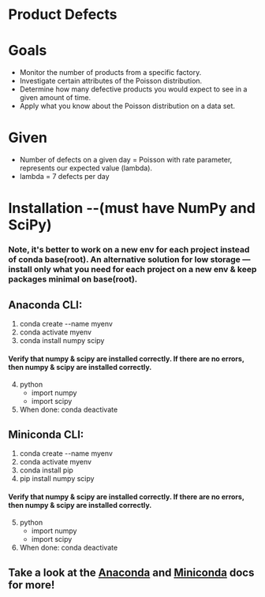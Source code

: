 # Product Defects

# Goals
* Monitor the number of products from a specific factory. 
* Investigate certain attributes of the Poisson distribution.
* Determine how many defective products you would expect to see in a given amount of time.
* Apply what you know about the Poisson distribution on a data set.

# Given
* Number of defects on a given day = Poisson with rate parameter, represents our expected value (lambda).
* lambda = 7 defects per day

# Installation --(must have NumPy and SciPy)
### Note, it's better to work on a new env for each project instead of conda base(root). An alternative solution for low storage —install only what you need for each project on a new env & keep packages minimal on base(root).
## Anaconda CLI:
1. conda create --name myenv
2. conda activate myenv
3. conda install numpy scipy
#### Verify that numpy & scipy are installed correctly. If there are no errors, then numpy & scipy are installed correctly.
4. python 
      * import numpy 
      * import scipy
5. When done: conda deactivate

## Miniconda CLI: 
1. conda create --name myenv
2. conda activate myenv
3. conda install pip
4. pip install numpy scipy
#### Verify that numpy & scipy are installed correctly. If there are no errors, then numpy & scipy are installed correctly.
5. python 
      * import numpy 
      * import scipy
6. When done: conda deactivate

## Take a look at the [Anaconda](https://docs.anaconda.com/anaconda/install/index.html) and [Miniconda](https://docs.conda.io/en/latest/miniconda.html) docs for more!
